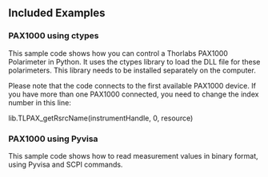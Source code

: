 ## Included Examples

### PAX1000 using ctypes 
This sample code shows how you can control a Thorlabs PAX1000 Polarimeter in Python.
It uses the ctypes library to load the DLL file for these polarimeters. This library needs to be installed separately on the computer.

Please note that the code connects to the first available PAX1000 device. If you have more than one PAX1000 connected, you need to change the index number in this line:

lib.TLPAX_getRsrcName(instrumentHandle, 0, resource)

### PAX1000 using Pyvisa
This sample code shows how to read measurement values in binary format, using Pyvisa and SCPI commands.
